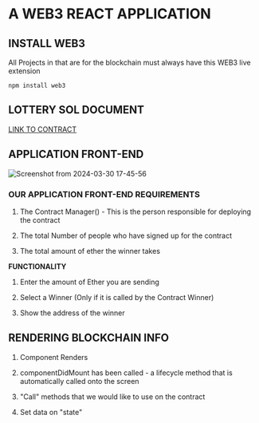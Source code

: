 # A WEB3 REACT APPLICATION

## INSTALL WEB3
All Projects in that are for the blockchain must always have this WEB3 live extension
```shell
npm install web3
```
## LOTTERY SOL DOCUMENT
[LINK TO CONTRACT](https://github.com/Ndhlovu1/sol-lottery)

## APPLICATION FRONT-END
![Screenshot from 2024-03-30 17-45-56](https://github.com/Ndhlovu1/ethereum-react-lottery/assets/46927702/e7a7705a-16cb-42a6-a2fd-4bdccfe8ce64)

### OUR APPLICATION FRONT-END REQUIREMENTS

1. The Contract Manager() - This is the person responsible for deploying the contract

2. The total Number of people who have signed up for the contract

3. The total amount of ether the winner takes

**FUNCTIONALITY**

1. Enter the amount of Ether you are sending

2. Select a Winner (Only if it is called by the Contract Winner)

3. Show the address of the winner


## RENDERING BLOCKCHAIN INFO

1. Component Renders

2. componentDidMount has been called - a lifecycle method that is automatically called onto the screen

3. "Call" methods that we would like to use on the contract

4. Set data on "state"






